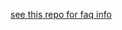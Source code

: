 [see this repo for faq info](https://docs.grid.tf/threefold/www_threefold/src/branch/master/www.threefoldtoken.com/content/faq)
